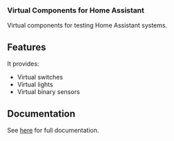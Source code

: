 ### Virtual Components for Home Assistant
Virtual components for testing Home Assistant systems.

## Features
It provides:
* Virtual switches
* Virtual lights
* Virtual binary sensors

## Documentation
See [here](https://github.com/twrecked/hass-virtual/blob/master/README.md) for full documentation.
